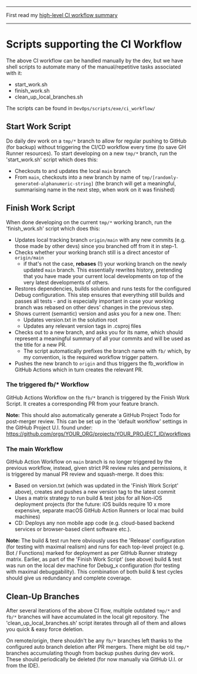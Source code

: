 - - - - - - - - - - - - - - - - - -  
First read my [high-level CI workflow summary](../style-guide/engineering-practices.md#continuous-integration-ci)  
- - - - - - - - - - - - - - - - - - 

# Scripts supporting the CI Workflow

The above CI workflow can be handled manually by the dev, but we have shell scripts to automate many of the manual/repetitive tasks associated with it:
- start_work.sh
- finish_work.sh
- clean_up_local_branches.sh

The scripts can be found in `DevOps/scripts/exe/ci_workflow/`

## Start Work Script
Do daily dev work on a `tmp/*` branch to allow for regular pushing to GitHub (for backup) without triggering the CI/CD workflow every time (to save GH Runner resources). To start developing on a new `tmp/*` branch, run the 'start_work.sh' script which does this:
* Checkouts to and updates the local `main` branch
* From `main`, checkouts into a new branch by name of `tmp/[randomly-generated-alphanumeric-string]` (the branch will get a meaningful, summarising name in the next step, when work on it was finished)

## Finish Work Script
When done developing on the current `tmp/*` working branch, run the 'finish_work.sh' script which does this:
* Updates local tracking branch `origin/main` with any new commits (e.g. those made by other devs) since you branched off from it in step-1.
* Checks whether your working branch still is a direct ancestor of `origin/main` 
    * if that's not the case, **rebases** (!) your working branch on the newly updated `main` branch. This essentially rewrites history, pretending that you have made your current local developments on top of the very latest developments of others.
* Restores dependencies, builds solution and runs tests for the configured Debug configuration. This step ensures that everything still builds and passes all tests - and is especially important in case your working branch was rebased on other devs' changes in the previous step. 
* Shows current (semantic) version and asks you for a new one. Then:
    * Updates version.txt in the solution root
    * Updates any relevant version tags in .csproj files 
* Checks out to a new branch, and asks you for its name, which should represent a meaningful summary of all your commits and will be used as the title for a new PR. 
    * The script automatically prefixes the branch name with `fb/` which, by my convention, is the required workflow trigger pattern. 
* Pushes the new branch to `origin` and thus triggers the fb_workflow in GitHub Actions which in turn creates the relevant PR.

### The triggered fb/* Workflow
GitHub Actions Workflow on the `fb/*` branch is triggered by the Finish Work Script. It
creates a corresponding PR from your feature branch.

**Note:**
This should also automatically generate a GitHub Project Todo for post-merger review. This can be set up in the 'default workflow' settings in the GitHub Project U.I. found under: https://github.com/orgs/YOUR_ORG/projects/YOUR_PROJECT_ID/workflows

### The main Workflow
GitHub Action Workflow on `main` branch is no longer triggered by the previous workflow, instead, given strict PR review rules and permissions, it is triggered by manual PR review and squash-merge. It does this:
* Based on version.txt (which was updated in the 'Finish Work Script' above), creates and pushes a new version tag to the latest commit
* Uses a matrix strategy to run build & test jobs for all Non-iOS deployment projects (for the future: iOS builds require 10 x more expensive, separate macOS GitHub Action Runners or local mac build machines)
* CD: Deploys any non mobile app code (e.g. cloud-based backend services or browser-based client software etc.). 

**Note:** The build & test run here obviously uses the 'Release' configuration (for testing with maximal realism) and runs for each top-level project (e.g. Bot / Functions) marked for deployment as per GitHub Runner strategy matrix. Earlier, as part of the 'Finish Work Script' (see above) build & test was run on the local dev machine for Debug_x configuration (for testing with maximal debuggability). This combination of both build & test cycles should give us redundancy and complete coverage.

## Clean-Up Branches
After several iterations of the above CI flow, multiple outdated `tmp/*` and `fb/*` branches will have accumulated in the local git repository. The 'clean_up_local_branches.sh' script iterates through all of them and allows you quick & easy force deletion. 

On remote/origin, there shouldn't be any `fb/*` branches left thanks to the configured auto branch deletion after PR mergers. There might be old `tmp/*` branches accumulating though from backup pushes during dev work. These should periodically be deleted (for now manually via GitHub U.I. or from the IDE).
